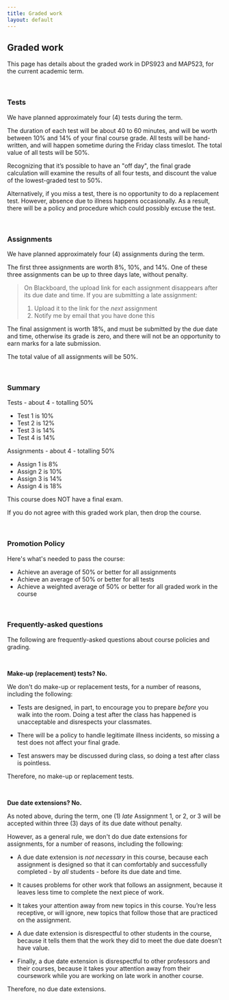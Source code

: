 ```yaml
---
title: Graded work
layout: default
---
```


## Graded work

This page has details about the graded work in DPS923 and MAP523, for the current academic term.

<br>

### Tests

We have planned approximately four (4) tests during the term.

The duration of each test will be about 40 to 60 minutes, and will be worth between 10% and 14% of your final course grade. All tests will be hand-written, and will happen sometime during the Friday class timeslot. The total value of all tests will be 50%.

Recognizing that it’s possible to have an "off day", the final grade calculation will examine the results of all four tests, and discount the value of the lowest-graded test to 50%.

Alternatively, if you miss a test, there is no opportunity to do a replacement test. However, absence due to illness happens occasionally. As a result, there will be a policy and procedure which could possibly excuse the test.

<br>

### Assignments

We have planned approximately four (4) assignments during the term.

The first three assignments are worth 8%, 10%, and 14%. One of these three assignments can be up to three days late, without penalty. 

> On Blackboard, the upload link for each assignment disappears after its due date and time. If you are submitting a late assignment:  
> 1. Upload it to the link for the *next* assignment  
> 2. Notify me by email that you have done this

The final assignment is worth 18%, and must be submitted by the due date and time, otherwise its grade is zero, and there will not be an opportunity to earn marks for a late submission.

The total value of all assignments will be 50%.

<br>

### Summary

Tests - about 4 - totalling 50%  
* Test 1 is 10%
* Test 2 is 12%
* Test 3 is 14%
* Test 4 is 14%

Assignments - about 4 - totalling 50%  
* Assign 1 is 8%
* Assign 2 is 10%
* Assign 3 is 14%
* Assign 4 is 18%

This course does NOT have a final exam. 

If you do not agree with this graded work plan, then drop the course.

<br>

### Promotion Policy

Here's what's needed to pass the course:
* Achieve an average of 50% or better for all assignments
*	Achieve an average of 50% or better for all tests
*	Achieve a weighted average of 50% or better for all graded work in the course

<br>

### Frequently-asked questions

The following are frequently-asked questions about course policies and grading. 

<br>

**Make-up (replacement) tests? No.**

We don't do make-up or replacement tests, for a number of reasons, including the following:

* Tests are designed, in part, to encourage you to prepare *before* you walk into the room. Doing a test after the class has happened is unacceptable and disrespects your classmates.

* There will be a policy to handle legitimate illness incidents, so missing a test does not affect your final grade.

* Test answers may be discussed during class, so doing a test after class is pointless.

Therefore, no make-up or replacement tests. 

<br>

**Due date extensions? No.**

As noted above, during the term, one (1) *late* Assignment 1, or 2, or 3 will be accepted within three (3) days of its due date without penalty. 

However, as a general rule, we don't do due date extensions for assignments, for a number of reasons, including the following:

* A due date extension is *not necessary* in this course, because each assignment is designed so that it can comfortably and successfully completed - by *all* students - before its due date and time.

* It causes problems for other work that follows an assignment, because it leaves less time to complete the next piece of work.

* It takes your attention away from new topics in this course. You’re less receptive, or will ignore, new topics that follow those that are practiced on the assignment.

* A due date extension is disrespectful to other students in the course, because it tells them that the work they did to meet the due date doesn’t have value.

* Finally, a due date extension is disrespectful to other professors and their courses, because it takes your attention away from their coursework while you are working on late work in another course.

Therefore, no due date extensions.

<br>
